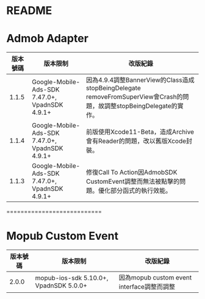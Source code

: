 README
===========================

Admob Adapter
===========================

|版本號碼|版本限制|改版紀錄|
|----|----------------|----------------|
|1.1.5|Google-Mobile-Ads-SDK 7.47.0+, VpadnSDK 4.9.1+|因為4.9.4調整BannerView的Class造成stopBeingDelegate removeFromSuperView會Crash的問題，故調整stopBeingDelegate的實作。|
|1.1.4|Google-Mobile-Ads-SDK 7.47.0+, VpadnSDK 4.9.1+|前版使用Xcode11-Beta，造成Archive會有Reader的問題，改以舊版Xcode封裝。|
|1.1.3|Google-Mobile-Ads-SDK 7.47.0+, VpadnSDK 4.9.1+|修復Call To Action因AdmobSDK CustomEvent調整而無法被點擊的問題。優化部分函式的執行效能。|
===========================

Mopub Custom Event
===========================

|版本號碼|版本限制|改版紀錄|
|----|----------------|----------------|
|2.0.0|mopub-ios-sdk 5.10.0+, VpadnSDK 5.0.0+|因為mopub custom event interface調整而調整|
